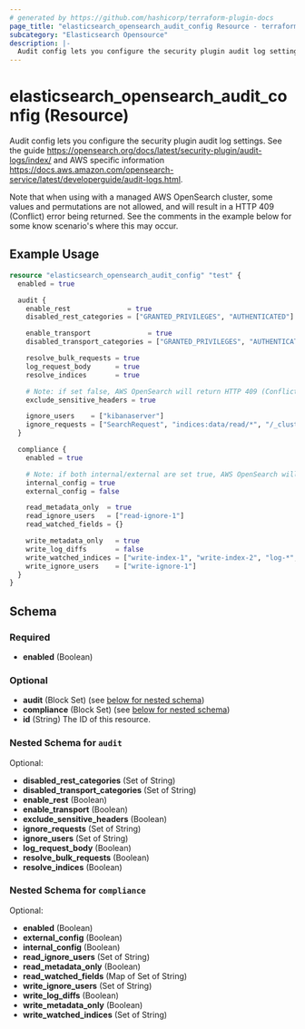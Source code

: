 ```yaml
---
# generated by https://github.com/hashicorp/terraform-plugin-docs
page_title: "elasticsearch_opensearch_audit_config Resource - terraform-provider-elasticsearch"
subcategory: "Elasticsearch Opensource"
description: |-
  Audit config lets you configure the security plugin audit log settings. See the guide https://opensearch.org/docs/latest/security-plugin/audit-logs/index/ and AWS specific information https://docs.aws.amazon.com/opensearch-service/latest/developerguide/audit-logs.html.
---
```


# elasticsearch_opensearch_audit_config (Resource)

Audit config lets you configure the security plugin audit log settings. See the guide https://opensearch.org/docs/latest/security-plugin/audit-logs/index/ and AWS specific information https://docs.aws.amazon.com/opensearch-service/latest/developerguide/audit-logs.html.

Note that when using with a managed AWS OpenSearch cluster, some values and  permutations are not 
allowed, and will result in a HTTP 409 (Conflict) error being returned. See the comments in the 
example below for some know scenario's where this may occur.
  
## Example Usage

```terraform
resource "elasticsearch_opensearch_audit_config" "test" {
  enabled = true

  audit {
    enable_rest              = true
    disabled_rest_categories = ["GRANTED_PRIVILEGES", "AUTHENTICATED"]

    enable_transport              = true
    disabled_transport_categories = ["GRANTED_PRIVILEGES", "AUTHENTICATED"]

    resolve_bulk_requests = true
    log_request_body      = true
    resolve_indices       = true

    # Note: if set false, AWS OpenSearch will return HTTP 409 (Conflict)
    exclude_sensitive_headers = true

    ignore_users    = ["kibanaserver"]
    ignore_requests = ["SearchRequest", "indices:data/read/*", "/_cluster/health"]
  }

  compliance {
    enabled = true

    # Note: if both internal/external are set true, AWS OpenSearch will return HTTP 409 (Conflict)
    internal_config = true
    external_config = false

    read_metadata_only  = true
    read_ignore_users   = ["read-ignore-1"]
    read_watched_fields = {}

    write_metadata_only   = true
    write_log_diffs       = false
    write_watched_indices = ["write-index-1", "write-index-2", "log-*", "*"]
    write_ignore_users    = ["write-ignore-1"]
  }
}
```


<!-- schema generated by tfplugindocs -->
## Schema

### Required

- **enabled** (Boolean)

### Optional

- **audit** (Block Set) (see [below for nested schema](#nestedblock--audit))
- **compliance** (Block Set) (see [below for nested schema](#nestedblock--compliance))
- **id** (String) The ID of this resource.

<a id="nestedblock--audit"></a>
### Nested Schema for `audit`

Optional:

- **disabled_rest_categories** (Set of String)
- **disabled_transport_categories** (Set of String)
- **enable_rest** (Boolean)
- **enable_transport** (Boolean)
- **exclude_sensitive_headers** (Boolean)
- **ignore_requests** (Set of String)
- **ignore_users** (Set of String)
- **log_request_body** (Boolean)
- **resolve_bulk_requests** (Boolean)
- **resolve_indices** (Boolean)


<a id="nestedblock--compliance"></a>
### Nested Schema for `compliance`

Optional:

- **enabled** (Boolean)
- **external_config** (Boolean)
- **internal_config** (Boolean)
- **read_ignore_users** (Set of String)
- **read_metadata_only** (Boolean)
- **read_watched_fields** (Map of Set of String)
- **write_ignore_users** (Set of String)
- **write_log_diffs** (Boolean)
- **write_metadata_only** (Boolean)
- **write_watched_indices** (Set of String)


